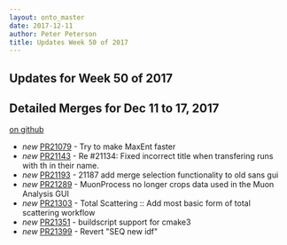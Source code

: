 ```yaml
---
layout: onto_master
date: 2017-12-11
author: Peter Peterson
title: Updates Week 50 of 2017
---
```

Updates for Week 50 of 2017
---------------------------

Detailed Merges for Dec 11 to 17, 2017
--------------------------------------
[on github](https://github.com/mantidproject/mantid/pulls?q=is%3Apr+merged%3A2017-12-12..2017-12-17)

* *new* [PR21079](https://github.com/mantidproject/mantid/pull/21079) - Try to make MaxEnt faster
* *new* [PR21143](https://github.com/mantidproject/mantid/pull/21143) - Re #21134: Fixed incorrect title when transfering runs with th in their name.
* *new* [PR21193](https://github.com/mantidproject/mantid/pull/21193) - 21187 add merge selection functionality to old sans gui
* *new* [PR21289](https://github.com/mantidproject/mantid/pull/21289) - MuonProcess no longer crops data used in the Muon Analysis GUI
* *new* [PR21303](https://github.com/mantidproject/mantid/pull/21303) - Total Scattering :: Add most basic form of total scattering workflow
* *new* [PR21351](https://github.com/mantidproject/mantid/pull/21351) - buildscript support for cmake3
* *new* [PR21399](https://github.com/mantidproject/mantid/pull/21399) - Revert "SEQ new idf"
